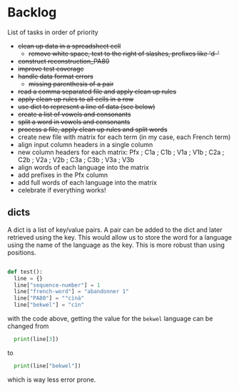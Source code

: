 # Backlog

List of tasks in order of priority

- ~~clean up data in a spreadsheet cell~~
  - ~~remove white space, text to the right of slashes, prefixes like 'd-'~~
- ~~construct reconstruction_PA80~~
- ~~improve test coverage~~
- ~~handle data format errors~~
  - ~~missing parenthesis of a pair~~
- ~~read a comma separated file and apply clean up rules~~
- ~~apply clean up rules to all cells in a row~~
- ~~use dict to represent a line of data (see below)~~
- ~~create a list of vowels and consonants~~
- ~~split a word in vowels and consonants~~
- ~~process a file, apply clean up rules and split words~~ 
- create new file with matrix for each term (in my case, each French term)
- align input column headers in a single column
- new column headers for each matrix: Pfx ; C1a ; C1b ; V1a ; V1b ; C2a ; C2b ; V2a ; V2b ; C3a ; C3b ; V3a ; V3b
- align words of each language into the matrix
- add prefixes in the Pfx column
- add full words of each language into the matrix
- celebrate if everything works!


## dicts

A dict is a list of key/value pairs. A pair can be added to the dict and later retrieved using the key.
This would allow us to store the word for a language using the name of the language as the key. This is 
more robust than using positions. 

```python

def test():
  line = {}
  line["sequence-number"] = 1
  line["french-word"] = "abandonner 1"
  line["PA80"] = "°cìnà"
  line["bekwel"] = "cìn"
```

with the code above, getting the value for the `bekwel` language can be changed from

```python
  print(line[3])
```

to

```python
  print(line["bekwel"])
```

which is way less error prone.